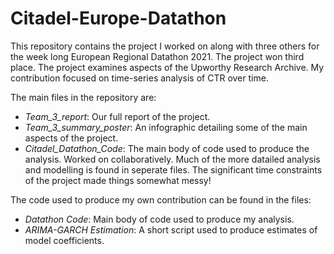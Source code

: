 # Citadel-Europe-Datathon
This repository contains the project I worked on along with three others for the week long European Regional Datathon 2021. The project won third place. The project examines aspects of the Upworthy Research Archive. My contribution focused on time-series analysis of CTR over time.  

The main files in the repository are:
- *Team_3_report*: Our full report of the project.
- *Team_3_summary_poster*: An infographic detailing some of the main aspects of the project.
- *Citadel_Datathon_Code*: The main body of code used to produce the analysis. Worked on collaboratively. Much of the more datailed analysis and modelling is found in seperate files. The significant time constraints of the project made things somewhat messy!

The code used to produce my own contribution can be found in the files:
- *Datathon Code*: Main body of code used to produce my analysis.
- *ARIMA-GARCH Estimation*: A short script used to produce estimates of model coefficients. 


